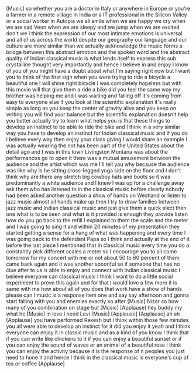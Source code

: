 
[Music]
so whether you are a doctor in Italy or
anywhere in Europe or you&#39;re a farmer in
a remote village in India or a IT
professional in the Silicon Valley or a
social worker in Autopia
we all smile when we are happy we cry
when we are sad
Veon when we are sleepy and we jump when
we are excited don&#39;t we I think the
expression of our most intimate emotions
is universal and all of us across the
world despite our geography our language
and our culture are more similar than we
actually acknowledge the music forms a
bridge between this abstract emotion and
the spoken word and the abstract quality
of Indian classical music is what lends
itself to express this sub crystalline
thought very importantly and hence I
believe in and enjoy
I know of you of you might have a doubt
about what I&#39;m saying right now but I
want you to think of the first sign when
you were trying to ride a bicycle
a beautiful one I will shine right
bicycle I was completely hopeless but
with this movie will that give them a
ride a bike
did you feel the same way my brother was
helping me and I was waiting and falling
off it&#39;s coming from easy to everyone
else if you look at the scientific
explanation it&#39;s really simple as long
as you keep the center of gravity alive
and you keep on writing you will find
your balance but the scientific
explanation doesn&#39;t help you better
actually try to learn what helps you is
that these things to develop an instinct
to be able to ride the bike and I think
in a very similar way you have to
develop an instinct for Indian classical
music and if you do I believe every way
then enjoy your class giving I would
share an example I was actually wearing
the not has been part of the United
States about the detail ago and I was in
this town Livingston Montana was about
the performances go to open it there was
a mutual amusement between the audience
and the artist which was me I&#39;ll tell
you why because the audience was like
why is he sitting cross-legged
yoga side on the floor and I don&#39;t think
why are there any stretch big cowboy
hats and boots so it was predominantly a
white audience and I knew I was up for a
challenge
away ask them who has listened to in the
classical music before clearly nobody
had been asked another question a show
of hands on Westland or listen to jazz
music almost all hands make up then I
try to draw families between jazz music
and Indian classical music and just give
them a quick elect then one what is to
be seen and what is it provided is
enough they provide listen how do you go
back to the refill I explained to them
the scale and the meter and I was going
to sing it and within 20 minutes of my
presentation they started getting a
sense for a hang of what was happening
and every time I was going back to the
defendant Papa so I think and actually
at the end of it before the last piece I
mentioned that in classical music every
time you do a constantly pick different
scales a meter so I encourage you to all
come tomorrow for my concert with me or
not about 50 to 60 percent of them came
back again and it was another spoonful
so if someone that has no clue after to
us is able to enjoy and connect with
Indian classical music I believe
everyone can
classical music I think I want to do a
little social experiment to prove this
again and for that I would love a few
more it is same with me how about all of
you does that work have a show of hands
please can I
music is a response item one
and say
say afternoon and gonna start falling
with you
and enemies exactly so after
[Music]
Nizar
so how many of you
combination on stage
but
[Music]
[Applause]
hey buddy
my
what
he
[Music]
in love
I need
Levi
[Music]
[Applause]
[Applause]
ah
ah
[Applause]
you have performed Rakesh but I think
within those few minutes you all were
able to develop an instinct for it
did you enjoy it
yeah and I think everyone can enjoy it
in classic music and as a kind of you
know I think that if you can write like
chickens to it if you can enjoy a
beautiful sunset or if you can enjoy the
sound of waves or an animal of a
beautiful rose I think you can enjoy the
activity because it is the response of n
peoples you just need to hone it and
hence I think in the classical music is
everyone&#39;s cup of tea or coffee
[Applause]
